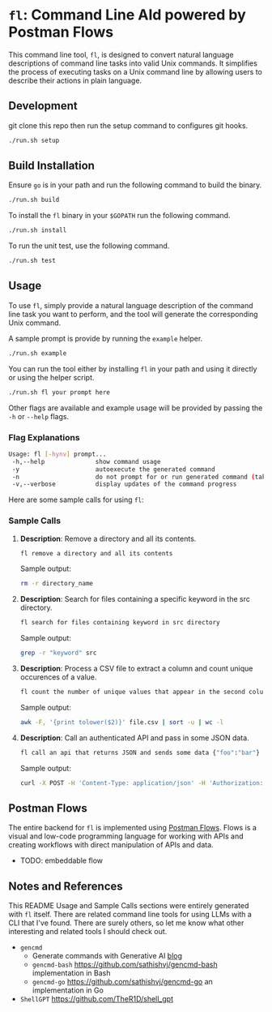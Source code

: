 # `fl`: Command Line AId powered by Postman Flows

This command line tool, `fl`, is designed to convert natural language descriptions of command line tasks into valid Unix commands.
It simplifies the process of executing tasks on a Unix command line by allowing users to describe their actions in plain language.

## Development

git clone this repo then run the setup command to configures git hooks.
```sh
./run.sh setup
```

## Build Installation 

Ensure `go` is in your path and run the following command to build the binary.

```sh
./run.sh build
```

To install the `fl` binary in your `$GOPATH` run the following command.
```sh
./run.sh install
```

To run the unit test, use the following command.
```sh
./run.sh test
```

## Usage

To use `fl`, simply provide a natural language description of the command line task you want to perform, and the tool will generate the corresponding Unix command.

A sample prompt is provide by running the `example` helper.
```sh
./run.sh example
```

You can run the tool either by installing `fl` in your path and using it directly or using the helper script.
```sh
./run.sh fl your prompt here
```

Other flags are available and example usage will be provided by passing the `-h` or `--help` flags.

### Flag Explanations

```sh
Usage: fl [-hynv] prompt...
 -h,--help              show command usage
 -y                     autoexecute the generated command
 -n                     do not prompt for or run generated command (takes priority over -y)
 -v,--verbose           display updates of the command progress
```

Here are some sample calls for using `fl`:

### Sample Calls

1. **Description**: Remove a directory and all its contents.
   ```sh
   fl remove a directory and all its contents
   ```
   Sample output:
   ```sh
   rm -r directory_name
   ```

2. **Description**: Search for files containing a specific keyword in the src directory.
   ```sh
   fl search for files containing keyword in src directory
   ```

   Sample output:
   ```sh
   grep -r "keyword" src
   ```

3. **Description**: Process a CSV file to extract a column and count unique occurences of a value.
   ```sh
   fl count the number of unique values that appear in the second column of a csv file, make sure the count is case insensitive, report the total count only
   ```
   Sample output:
   ```sh
   awk -F, '{print tolower($2)}' file.csv | sort -u | wc -l
   ```
   
4. **Description**: Call an authenticated API and pass in some JSON data.
   ```sh
   fl call an api that returns JSON and sends some data {"foo":"bar"} as json where the api uses basic auth and the secret is an environment variable called API_KEY
   ```

   Sample output:
   ```sh
   curl -X POST -H 'Content-Type: application/json' -H 'Authorization: Basic $API_KEY' -d '{"foo":"bar"}' https://api.example.com/endpoint
   ```

## Postman Flows

The entire backend for `fl` is implemented using [Postman Flows](https://learning.postman.com/docs/postman-flows/overview). Flows is a visual and low-code programming language for working with APIs and creating workflows with direct manipulation of APIs and data.

- TODO: embeddable flow

## Notes and References

This README Usage and Sample Calls sections were entirely generated with `fl` itself.
There are related command line tools for using LLMs with a CLI that I've found. There are surely others, so let me know what other interesting and related tools I should check out.

- `gencmd`
  - Generate commands with Generative AI [blog](https://sathishvj.medium.com/gencmd-generate-commands-with-generative-ai-d945b2a1d050)
  - `gencmd-bash` https://github.com/sathishvj/gencmd-bash implementation in Bash
  - `gencmd-go` https://github.com/sathishvj/gencmd-go an implementation in Go
- `ShellGPT` https://github.com/TheR1D/shell_gpt
